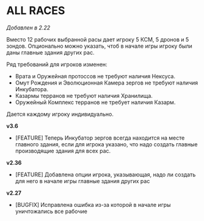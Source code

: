 # ALL RACES

*Добавлен в 2.22*

Вместо 12 рабочих выбранной расы дает игроку 5 КСМ, 5 дронов и 5 зондов. Опционально можно указать, чтоб в начале игры игроку были даны главные здания других рас.

Ряд требований для игроков изменен:

* Врата и Оружейная протоссов не требуют наличия Нексуса.
* Омут Рождения и Эволюционная Камера зергов не требуют наличия Инкубатора.
* Казармы терранов не требуют наличия Хранилища.
* Оружейный Комплекс терранов не требует наличия Казарм.

Дается каждому игроку индивидуально.

**v3.6**

* [FEATURE] Теперь Инкубатор зергов всегда находится на месте главного здания, если для игрока указано, что надо создать главные производящие здания для всех рас.

**v2.36**

* [FEATURE] Добавлена опции игрока, указывающая, надо ли создать для него в начале игры главные здания других рас

**v2.27**

* [BUGFIX] Исправлена ошибка из-за которой в начале игры уничтожались все рабочие
